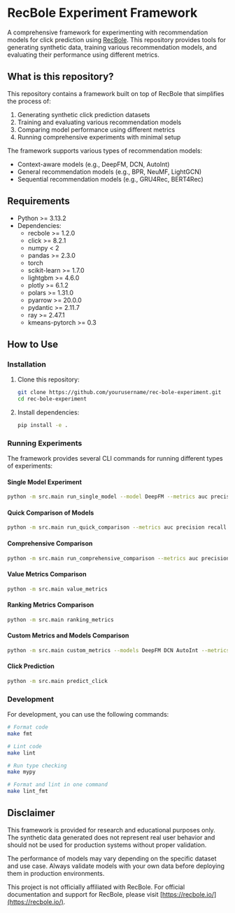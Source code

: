 # RecBole Experiment Framework

A comprehensive framework for experimenting with recommendation models for click prediction using [RecBole](https://recbole.io/). This repository provides tools for generating synthetic data, training various recommendation models, and evaluating their performance using different metrics.

## What is this repository?

This repository contains a framework built on top of RecBole that simplifies the process of:

1. Generating synthetic click prediction datasets
2. Training and evaluating various recommendation models
3. Comparing model performance using different metrics
4. Running comprehensive experiments with minimal setup

The framework supports various types of recommendation models:
- Context-aware models (e.g., DeepFM, DCN, AutoInt)
- General recommendation models (e.g., BPR, NeuMF, LightGCN)
- Sequential recommendation models (e.g., GRU4Rec, BERT4Rec)

## Requirements

- Python >= 3.13.2
- Dependencies:
  - recbole >= 1.2.0
  - click >= 8.2.1
  - numpy < 2
  - pandas >= 2.3.0
  - torch
  - scikit-learn >= 1.7.0
  - lightgbm >= 4.6.0
  - plotly >= 6.1.2
  - polars >= 1.31.0
  - pyarrow >= 20.0.0
  - pydantic >= 2.11.7
  - ray >= 2.47.1
  - kmeans-pytorch >= 0.3

## How to Use

### Installation

1. Clone this repository:
   ```bash
   git clone https://github.com/yourusername/rec-bole-experiment.git
   cd rec-bole-experiment
   ```

2. Install dependencies:
   ```bash
   pip install -e .
   ```

### Running Experiments

The framework provides several CLI commands for running different types of experiments:

#### Single Model Experiment

```bash
python -m src.main run_single_model --model DeepFM --metrics auc precision recall --eval-mode labeled
```

#### Quick Comparison of Models

```bash
python -m src.main run_quick_comparison --metrics auc precision recall --eval-mode labeled
```

#### Comprehensive Comparison

```bash
python -m src.main run_comprehensive_comparison --metrics auc precision recall --eval-mode labeled
```

#### Value Metrics Comparison

```bash
python -m src.main value_metrics
```

#### Ranking Metrics Comparison

```bash
python -m src.main ranking_metrics
```

#### Custom Metrics and Models Comparison

```bash
python -m src.main custom_metrics --models DeepFM DCN AutoInt --metrics auc precision recall --eval-mode labeled
```

#### Click Prediction

```bash
python -m src.main predict_click
```

### Development

For development, you can use the following commands:

```bash
# Format code
make fmt

# Lint code
make lint

# Run type checking
make mypy

# Format and lint in one command
make lint_fmt
```

## Disclaimer

This framework is provided for research and educational purposes only. The synthetic data generated does not represent real user behavior and should not be used for production systems without proper validation.

The performance of models may vary depending on the specific dataset and use case. Always validate models with your own data before deploying them in production environments.

This project is not officially affiliated with RecBole. For official documentation and support for RecBole, please visit [https://recbole.io/](https://recbole.io/).
